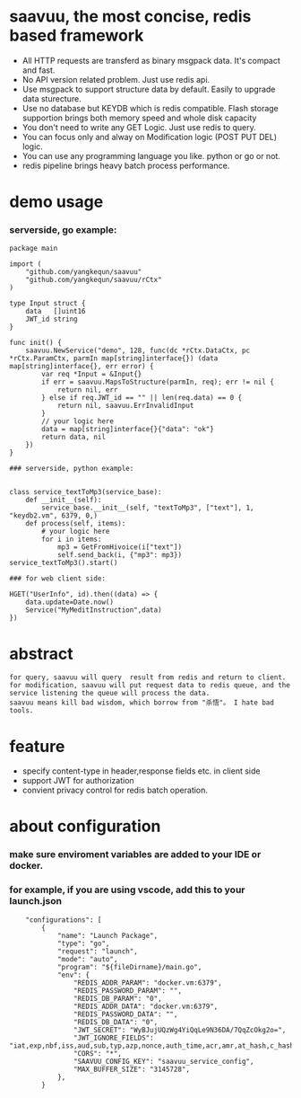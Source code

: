 # saavuu, the most concise, redis based framework
* All HTTP requests are transferd as binary msgpack data. It's compact and fast.
* No API version related problem. Just use redis api.
* Use msgpack to support structure data by default. Easily to upgrade data sturecture.
* Use no database but KEYDB which is redis compatible. Flash storage supportion brings both memory speed and whole disk capacity
* You don't need to write any GET Logic. Just use redis to query.
* You can focus only and alway on Modification logic (POST PUT DEL) logic. 
* You can use any programming language you like. python or go or not.
* redis pipeline  brings heavy batch process performance.  

# demo usage
  ### serverside, go example:
```
package main

import (
	"github.com/yangkequn/saavuu"
	"github.com/yangkequn/saavuu/rCtx"
)

type Input struct {
	data   []uint16
	JWT_id string
}

func init() {
	saavuu.NewService("demo", 128, func(dc *rCtx.DataCtx, pc *rCtx.ParamCtx, parmIn map[string]interface{}) (data map[string]interface{}, err error) {
		var req *Input = &Input{}
		if err = saavuu.MapsToStructure(parmIn, req); err != nil {
			return nil, err
		} else if req.JWT_id == "" || len(req.data) == 0 {
			return nil, saavuu.ErrInvalidInput
		}
		// your logic here
		data = map[string]interface{}{"data": "ok"}
		return data, nil
	})
}
```
    ### serverside, python example:
```

class service_textToMp3(service_base):
    def __init__(self):
        service_base.__init__(self, "textToMp3", ["text"], 1, "keydb2.vm", 6379, 0,)
    def process(self, items):
        # your logic here
        for i in items:
            mp3 = GetFromHivoice(i["text"])
            self.send_back(i, {"mp3": mp3})
service_textToMp3().start()
```

    ### for web client side:
```
HGET("UserInfo", id).then((data) => {
    data.update=Date.now()
    Service("MyMeditInstruction",data)
})
```

# abstract    
    for query, saavuu will query  result from redis and return to client.
    for modification, saavuu will put request data to redis queue, and the service listening the queue will process the data.
    saavuu means kill bad wisdom, which borrow from "杀悟"。 I hate bad tools.


# feature
* specify content-type in header,response fields etc. in client side
* support JWT for authorization
* convient privacy control for redis batch operation.


# about configuration 
### make sure enviroment variables are added to your IDE or docker. 
### for example, if you are using vscode, add this to your launch.json
```
    "configurations": [
        {
            "name": "Launch Package",
            "type": "go",
            "request": "launch",
            "mode": "auto",
            "program": "${fileDirname}/main.go",
            "env": {
                "REDIS_ADDR_PARAM": "docker.vm:6379",
                "REDIS_PASSWORD_PARAM": "",
                "REDIS_DB_PARAM": "0",
                "REDIS_ADDR_DATA": "docker.vm:6379",
                "REDIS_PASSWORD_DATA": "",
                "REDIS_DB_DATA": "0",
                "JWT_SECRET": "WyBJujUQzWg4YiQqLe9N36DA/7QqZcOkg2o=",
                "JWT_IGNORE_FIELDS": "iat,exp,nbf,iss,aud,sub,typ,azp,nonce,auth_time,acr,amr,at_hash,c_hash,updated_at,nonce,auth_time,acr,amr,at_hash,c_hash,updated_at",
                "CORS": "*",
                "SAAVUU_CONFIG_KEY": "saavuu_service_config",
                "MAX_BUFFER_SIZE": "3145728",
            },
        }
```